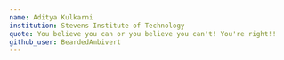 ```yaml
---
name: Aditya Kulkarni
institution: Stevens Institute of Technology
quote: You believe you can or you believe you can't! You're right!!
github_user: BeardedAmbivert
---
```

